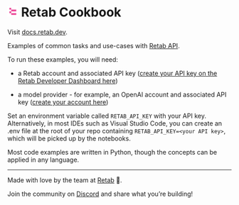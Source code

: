 # <img src="assets/retab-logo.png" alt="Retab Logo" width="24" /> Retab Cookbook

Visit [docs.retab.dev](https://docs.retab.dev/get-started/automations-quickstart).

Examples of common tasks and use-cases with [Retab API](https://docs.retab.dev/core/Core_Concepts).

To run these examples, you will need:
- a Retab account and associated API key ([create your API key on the Retab Developer Dashboard here](https://www.retab.dev/dashboard/settings))

- a model provider - for example, an OpenAI account and associated API key ([create your account here](https://auth.openai.com/create-account))

Set an environment variable called `RETAB_API_KEY` with your API key. Alternatively, in most IDEs such as Visual Studio Code, you can create an .env file at the root of your repo containing `RETAB_API_KEY=<your API key>`, which will be picked up by the notebooks.

Most code examples are written in Python, though the concepts can be applied in any language.

---

Made with love by the team at [Retab](https://retab.dev) 🤍.

Join the community on [Discord](https://discord.com/invite/vc5tWRPqag) and share what you’re building!
